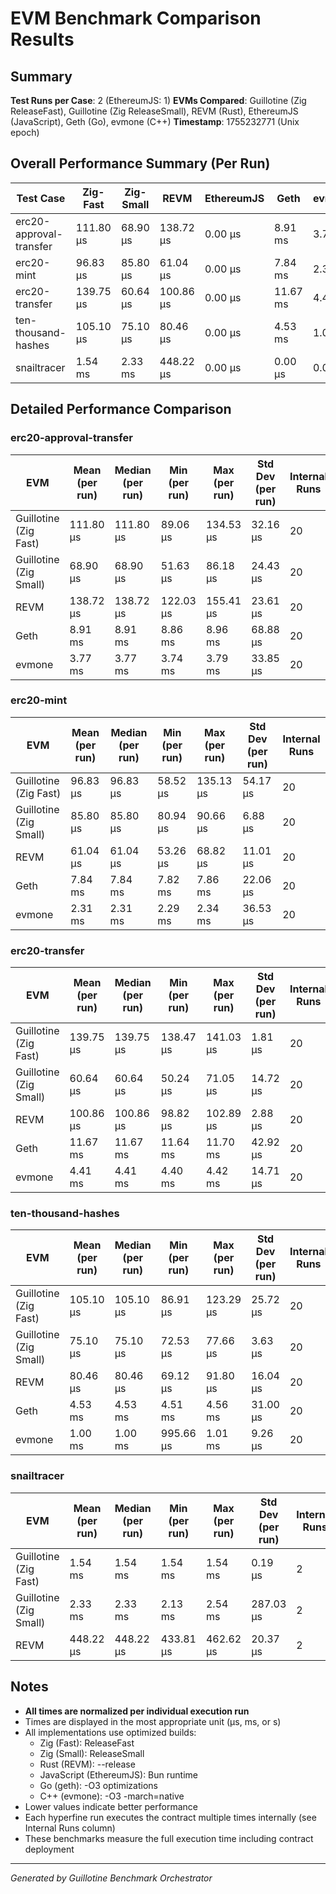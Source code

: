 # EVM Benchmark Comparison Results

## Summary

**Test Runs per Case**: 2 (EthereumJS: 1)
**EVMs Compared**: Guillotine (Zig ReleaseFast), Guillotine (Zig ReleaseSmall), REVM (Rust), EthereumJS (JavaScript), Geth (Go), evmone (C++)
**Timestamp**: 1755232771 (Unix epoch)

## Overall Performance Summary (Per Run)

| Test Case | Zig-Fast | Zig-Small | REVM | EthereumJS | Geth | evmone |
|-----------|----------|-----------|------|------------|------|--------|
| erc20-approval-transfer   | 111.80 μs | 68.90 μs | 138.72 μs | 0.00 μs | 8.91 ms | 3.77 ms |
| erc20-mint                | 96.83 μs | 85.80 μs | 61.04 μs | 0.00 μs | 7.84 ms | 2.31 ms |
| erc20-transfer            | 139.75 μs | 60.64 μs | 100.86 μs | 0.00 μs | 11.67 ms | 4.41 ms |
| ten-thousand-hashes       | 105.10 μs | 75.10 μs | 80.46 μs | 0.00 μs | 4.53 ms | 1.00 ms |
| snailtracer               | 1.54 ms | 2.33 ms | 448.22 μs | 0.00 μs | 0.00 μs | 0.00 μs |

## Detailed Performance Comparison

### erc20-approval-transfer

| EVM | Mean (per run) | Median (per run) | Min (per run) | Max (per run) | Std Dev (per run) | Internal Runs |
|-----|----------------|------------------|---------------|---------------|-------------------|---------------|
| Guillotine (Zig Fast) | 111.80 μs | 111.80 μs | 89.06 μs | 134.53 μs | 32.16 μs |            20 |
| Guillotine (Zig Small) | 68.90 μs | 68.90 μs | 51.63 μs | 86.18 μs | 24.43 μs |            20 |
| REVM        | 138.72 μs | 138.72 μs | 122.03 μs | 155.41 μs | 23.61 μs |            20 |
| Geth        | 8.91 ms | 8.91 ms | 8.86 ms | 8.96 ms | 68.88 μs |            20 |
| evmone      | 3.77 ms | 3.77 ms | 3.74 ms | 3.79 ms | 33.85 μs |            20 |

### erc20-mint

| EVM | Mean (per run) | Median (per run) | Min (per run) | Max (per run) | Std Dev (per run) | Internal Runs |
|-----|----------------|------------------|---------------|---------------|-------------------|---------------|
| Guillotine (Zig Fast) | 96.83 μs | 96.83 μs | 58.52 μs | 135.13 μs | 54.17 μs |            20 |
| Guillotine (Zig Small) | 85.80 μs | 85.80 μs | 80.94 μs | 90.66 μs | 6.88 μs |            20 |
| REVM        | 61.04 μs | 61.04 μs | 53.26 μs | 68.82 μs | 11.01 μs |            20 |
| Geth        | 7.84 ms | 7.84 ms | 7.82 ms | 7.86 ms | 22.06 μs |            20 |
| evmone      | 2.31 ms | 2.31 ms | 2.29 ms | 2.34 ms | 36.53 μs |            20 |

### erc20-transfer

| EVM | Mean (per run) | Median (per run) | Min (per run) | Max (per run) | Std Dev (per run) | Internal Runs |
|-----|----------------|------------------|---------------|---------------|-------------------|---------------|
| Guillotine (Zig Fast) | 139.75 μs | 139.75 μs | 138.47 μs | 141.03 μs | 1.81 μs |            20 |
| Guillotine (Zig Small) | 60.64 μs | 60.64 μs | 50.24 μs | 71.05 μs | 14.72 μs |            20 |
| REVM        | 100.86 μs | 100.86 μs | 98.82 μs | 102.89 μs | 2.88 μs |            20 |
| Geth        | 11.67 ms | 11.67 ms | 11.64 ms | 11.70 ms | 42.92 μs |            20 |
| evmone      | 4.41 ms | 4.41 ms | 4.40 ms | 4.42 ms | 14.71 μs |            20 |

### ten-thousand-hashes

| EVM | Mean (per run) | Median (per run) | Min (per run) | Max (per run) | Std Dev (per run) | Internal Runs |
|-----|----------------|------------------|---------------|---------------|-------------------|---------------|
| Guillotine (Zig Fast) | 105.10 μs | 105.10 μs | 86.91 μs | 123.29 μs | 25.72 μs |            20 |
| Guillotine (Zig Small) | 75.10 μs | 75.10 μs | 72.53 μs | 77.66 μs | 3.63 μs |            20 |
| REVM        | 80.46 μs | 80.46 μs | 69.12 μs | 91.80 μs | 16.04 μs |            20 |
| Geth        | 4.53 ms | 4.53 ms | 4.51 ms | 4.56 ms | 31.00 μs |            20 |
| evmone      | 1.00 ms | 1.00 ms | 995.66 μs | 1.01 ms | 9.26 μs |            20 |

### snailtracer

| EVM | Mean (per run) | Median (per run) | Min (per run) | Max (per run) | Std Dev (per run) | Internal Runs |
|-----|----------------|------------------|---------------|---------------|-------------------|---------------|
| Guillotine (Zig Fast) | 1.54 ms | 1.54 ms | 1.54 ms | 1.54 ms | 0.19 μs |             2 |
| Guillotine (Zig Small) | 2.33 ms | 2.33 ms | 2.13 ms | 2.54 ms | 287.03 μs |             2 |
| REVM        | 448.22 μs | 448.22 μs | 433.81 μs | 462.62 μs | 20.37 μs |             2 |


## Notes

- **All times are normalized per individual execution run**
- Times are displayed in the most appropriate unit (μs, ms, or s)
- All implementations use optimized builds:
  - Zig (Fast): ReleaseFast
  - Zig (Small): ReleaseSmall
  - Rust (REVM): --release
  - JavaScript (EthereumJS): Bun runtime
  - Go (geth): -O3 optimizations
  - C++ (evmone): -O3 -march=native
- Lower values indicate better performance
- Each hyperfine run executes the contract multiple times internally (see Internal Runs column)
- These benchmarks measure the full execution time including contract deployment

---

*Generated by Guillotine Benchmark Orchestrator*
